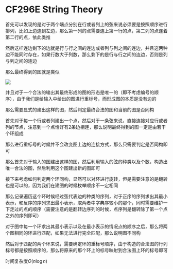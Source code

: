 # CF296E String Theory

首先可以发现的是对于两个端点分别在行或者列上的弦来说必须要是按照顺序进行排列，比如上边连到左边，那么第一列的点需要连上第一行的点，第二列的点连着第二行的点，依此类推

然后这样连边剩下的边就是行与行之间的连边或者列与列之间的连边，并且这两种边不能同时存在，如果行数大于列数，那么剩下的是行与行之间的连边，否则是列与列之间的连边

那么最终得到的图就是类似

![ ](D:\Blog\image\946e914c948f9ec9e2a1511a3c1200b27b5437b7.jpg)



并且对于一个合法的输出其最终形成的图的形态是唯一的（即不考虑编号的顺序），由于我们是给输入中给出的图进行重标号，而形成图的本质是没有边的

那么需要显式的建出这样的图，然后判定最终合法的图和当前的图是否同构

首先对于每一个行或者列建出一个点，然后对于一条弦来说，直接连接对应行或者列的节点，注意到一个点恰好有2条边相连，那么说明最终得到的图一定是由若干个环组成

那么进行重标号的时候并不会改变图上边的连接方式，那么只需要判定是否同构即可

那么首先对于输入的图建出这样的图，然后利用输入的弦的种类以及个数，构造出唯一合法的图，然后利用这个图建出新的图即可

接下来考虑如何判定两个环同构，显然可以对环进行旋转，但是需要注意的是翻转也是可以的，因为我们在建图的时候枚举顺序不一定相同

那么记录遍历这个环时候经过弦代表边的种类的序列，对于正序的序列求出其最小表示，和反序的序列求出最小表示，取两者中字典序较小的那个，同时需要维护一下走过的点的顺序（需要注意的是翻转边序列的时候，点序列是翻转除了第一个点之外的序列即可）

对于图中每一个环求出其最小表示以及在最小表示的情况点的顺序之后，那么将两个图相同的环进行匹配，如果无法进行完全匹配，那么说明图不同构

然后对于匹配的两个环来说，需要确定环的重标号顺序，由于构造的合法图的行列标号都是按照顺序的，那么将原来的那个环上的标号映射到合法图上环的标号即可

时间复杂度$O(n\log n)$

